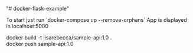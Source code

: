 "# docker-flask-example" 

To start just run ´docker-compose up --remove-orphans´
App is displayed in localhost:5000

docker build -t lisarebecca/sample-api:1.0 .   
docker push sample-api:1.0